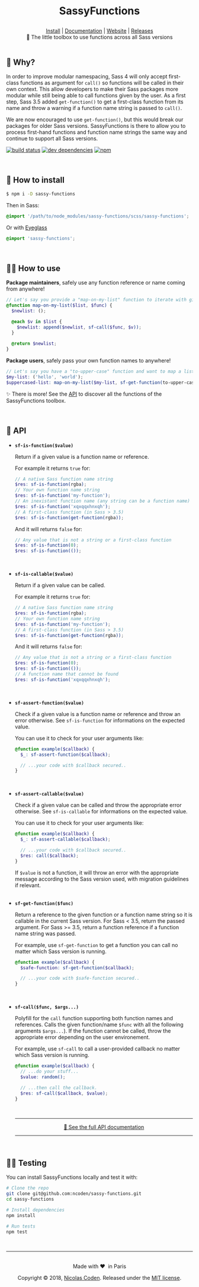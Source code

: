 <h1><p align="center">SassyFunctions</p></h1>

<div align="center">
  <a href="https://github.com/ncoden/sassy-functions#-how-to-install">Install</a> | <a href="https://ncoden.github.io/sassy-functions/docs/">Documentation</a> | <a href="https://ncoden.github.io/sassy-functions/">Website</a> | <a href="https://github.com/ncoden/sassy-functions/releases">Releases</a>
</div>

<div align="center">
  🎉 The little toolbox to use functions across all Sass versions
</div>

<br>

## 🤔 Why?

In order to improve modular namespacing, Sass 4 will only accept first-class functions as argument for `call()` so functions will be called in their own context. This allow developers to make their Sass packages more modular while still being able to call functions given by the user. As a first step, Sass 3.5 added `get-function()` to get a first-class function from its name and throw a warning if a function name string is passed to `call()`.

We are now encouraged to use `get-function()`, but this would break our packages for older Sass versions. SassyFunctions is there to allow you to process first-hand functions and function name strings the same way and continue to support all Sass versions.

[![build status](https://img.shields.io/travis/ncoden/sassy-functions.svg)](https://travis-ci.org/ncoden/sassy-functions)
[![dev dependencies](https://img.shields.io/david/dev/ncoden/sassy-functions.svg)](https://david-dm.org/ncoden/sassy-functions?type=dev)
[![npm](https://img.shields.io/npm/v/:sassy-functions.svg)](https://www.npmjs.com/package/sassy-functions)

<br>

## 👷 How to install

```sh
$ npm i -D sassy-functions
```

Then in Sass:
```scss
@import '/path/to/node_modules/sassy-functions/scss/sassy-functions';
```

Or with [Eyeglass](https://github.com/sass-eyeglass/eyeglass#writing-an-eyeglass-module)
```scss
@import 'sassy-functions';
```

<br>

## 👩‍💻 How to use

**Package maintainers**, safely use any function reference or name coming from anywhere!

```scss
// Let's say you provide a "map-on-my-list" function to iterate with given function on a list...
@function map-on-my-list($list, $func) {
  $newlist: ();

  @each $v in $list {
    $newlist: append($newlist, sf-call($func, $v));
  }
  
  @return $newlist;
}
```

**Package users**, safely pass your own function names to anywhere!

```scss
// Let's say you have a "to-upper-case" function and want to map a list on it...
$my-list: ('hello', 'world');
$uppercased-list: map-on-my-list($my-list, sf-get-function(to-upper-case));
```

✨ There is more! See the [API](#api) to discover all the functions of the SassyFunctions toolbox.

<br>

## 📘 API

* **`sf-is-function($value)`**

  Return if a given value is a function name or reference.

  For example it returns `true` for:
  ```scss
  // A native Sass function name string
  $res: sf-is-function(rgba);
  // Your own function name string
  $res: sf-is-function('my-function');
  // An inexistant function name (any string can be a function name)
  $res: sf-is-function('xqxqqxhnxqh');
  // A first-class function (in Sass > 3.5)
  $res: sf-is-function(get-function(rgba));
  ```

  And it will returns `false` for:
  ```scss
  // Any value that is not a string or a first-class function
  $res: sf-is-function(0);
  $res: sf-is-function(());
  ```
  <br>

* **`sf-is-callable($value)`**

  Return if a given value can be called.

  For example it returns `true` for:
  ```scss
  // A native Sass function name string
  $res: sf-is-function(rgba);
  // Your own function name string
  $res: sf-is-function('my-function');
  // A first-class function (in Sass > 3.5)
  $res: sf-is-function(get-function(rgba));
  ```

  And it will returns `false` for:
  ```scss
  // Any value that is not a string or a first-class function
  $res: sf-is-function(0);
  $res: sf-is-function(());
  // A function name that cannot be found
  $res: sf-is-function('xqxqqxhnxqh');
  ```
  <br>

* **`sf-assert-function($value)`**

  Check if a given value is a function name or reference and throw an error otherwise. See `sf-is-function` for informations on the expected value.

  You can use it to check for your user arguments like:
  ```scss
  @function example($callback) {
    $_: sf-assert-function($callback);

    // ...your code with $callback secured..
  }
  ```
  <br>

* **`sf-assert-callable($value)`**

  Check if a given value can be called and throw the appropriate error otherwise. See `sf-is-callable` for informations on the expected value.

  You can use it to check for your user arguments like:
  ```scss
  @function example($callback) {
    $_: sf-assert-callable($callback);

    // ...your code with $callback secured..
    $res: call($callback);
  }
  ```

  If `$value` is not a function, it will throw an error with the appropriate message according to the Sass version used, with migration guidelines if relevant.
  <br><br>

* **`sf-get-function($func)`**

  Return a reference to the given function or a function name string so it is callable in the current Sass version. For Sass < 3.5, return the passed argument. For Sass >= 3.5, return a function reference if a function name string was passed.

  For example, use `sf-get-function` to get a function you can call no matter which Sass version is running.
  ```scss
  @function example($callback) {
    $safe-function: sf-get-function($callback);

    // ...your code with $safe-function secured..
  }
  ```
  <br>

* **`sf-call($func, $args...)`**

  Polyfill for the `call` function supporting both function names and references. Calls the given function/name `$func` with all the following arguments `$args...`). If the function cannot be called, throw the appropriate error depending on the user environement.

  For example, use `sf-call` to call a user-provided callback no matter which Sass version is running.
  ```scss
  @function example($callback) {
    // ...do your stuff...
    $value: random();

    // ...then call the callback.
    $res: sf-call($callback, $value);
  }
  ```
  <br>

  <div align="center">
    <hr>
    <a href="https://ncoden.github.io/sassy-functions/docs">📖 See the full API documentation</a>
    <hr>
  </div>

<br>

## 👩‍🔬 Testing

You can install SassyFunctions locally and test it with:
```sh
# Clone the repo
git clone git@github.com:ncoden/sassy-functions.git
cd sassy-functions

# Install dependencies
npm install

# Run tests
npm test
```

<br>

---

<br>

<div align="center">
  Made with ❤️  in Paris

  Copyright © 2018, <a href="https://github.com/ncoden">Nicolas Coden</a>.
  Released under the <a href="https://github.com/ncoden/sassy-functions/blob/master/LICENSE">MIT license</a>.
</div>
